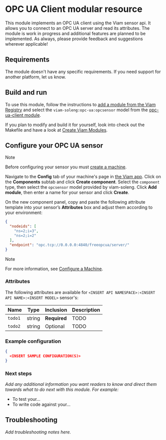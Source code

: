 # OPC UA Client modular resource

This module implements an OPC UA client using the Viam sensor api. It allows you to connect to an OPC UA server and read its attributes.
The module is work in progress and additional features are planned to be implemented.
As always, please provide feedback and suggestions wherever applicable!

## Requirements

The module doesn't have any specific requirements. If you need support for another platform, let us know.

## Build and run

To use this module, follow the instructions to [add a module from the Viam Registry](https://docs.viam.com/registry/configure/#add-a-modular-resource-from-the-viam-registry) and select the `viam-soleng:opc-ua:opcsensor` model from the [opc-ua-client module](https://app.viam.com/module/viam-soleng/opc-ua-client).

If you plan to modify and build it for yourself, look into check out the Makefile and have a look at [Create Viam Modules](https://docs.viam.com/registry/create/).

## Configure your OPC UA sensor

> [!NOTE]
> Before configuring your sensor you must [create a machine](https://docs.viam.com/manage/fleet/machines/#add-a-new-machine).

Navigate to the **Config** tab of your machine's page in [the Viam app](https://app.viam.com/).
Click on the **Components** subtab and click **Create component**.
Select the `component` type, then select the `opcsensor` model provided by viam-soleng.
Click **Add module**, then enter a name for your sensor and click **Create**.

On the new component panel, copy and paste the following attribute template into your sensor’s **Attributes** box and adjust them according to your environment:

```json
{
  "nodeids": [
    "ns=2;i=3",
    "ns=2;i=2"
  ],
  "endpoint": "opc.tcp://0.0.0.0:4840/freeopcua/server/"
}
```

> [!NOTE]
> For more information, see [Configure a Machine](https://docs.viam.com/manage/configuration/).

### Attributes

The following attributes are available for `<INSERT API NAMESPACE>:<INSERT API NAME>:<INSERT MODEL>` sensor's:

| Name    | Type   | Inclusion    | Description |
| ------- | ------ | ------------ | ----------- |
| `todo1` | string | **Required** | TODO        |
| `todo2` | string | Optional     | TODO        |

### Example configuration

```json
{
  <INSERT SAMPLE CONFIGURATION(S)>
}
```

### Next steps

_Add any additional information you want readers to know and direct them towards what to do next with this module._
_For example:_

- To test your...
- To write code against your...

## Troubleshooting

_Add troubleshooting notes here._
